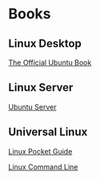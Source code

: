 
# Books

<h2>Linux Desktop</h2>

<a href="https://www.amazon.com/Official-Ubuntu-Book-Matthew-Helmke-ebook/dp/B01IFCKT96">The Official Ubuntu Book</a>

<h2>Linux Server</h2>

<a href="https://www.amazon.com/Mastering-Ubuntu-Server-configuring-troubleshooting-ebook/dp/B08J89DXFR">Ubuntu Server</a>

<h2>Universal Linux</h2>

<a href="https://www.amazon.com/Linux-Pocket-Guide-Essential-Commands-ebook/dp/B01GGQKXRG">Linux Pocket Guide</a>

<a href="https://www.amazon.com/Linux-Command-Line-2nd-Introduction/dp/1593279523/">Linux Command Line</a>

